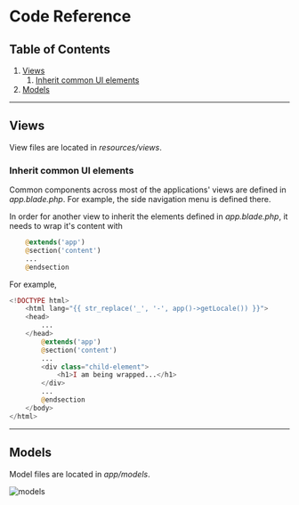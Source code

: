 # Code Reference 

## Table of Contents
1. [Views](##views)
    1. [Inherit common UI elements](##inheritance)
2. [Models](##models)


_________________

## Views <a name="views"></a>

View files are located in *resources/views*. 

### Inherit common UI elements <a name="inheritance"></a>
Common components across most of the applications' views are defined in *app.blade.php*. For example, the side navigation menu is defined there. 

In order for another view to inherit the elements defined in *app.blade.php*, it needs to wrap it's content with 

````php
    @extends('app')
    @section('content')
    ...
    @endsection
````

For example,

````php
<!DOCTYPE html>
    <html lang="{{ str_replace('_', '-', app()->getLocale()) }}">
    <head>
        ...
    </head>
        @extends('app')
        @section('content')
        ...
        <div class="child-element">
            <h1>I am being wrapped...</h1>
        </div>
        ...
        @endsection
    </body>
</html>
````

_________________

## Models <a name="models"></a>

Model files are located in *app/models*.  

![models](https://github.com/softeng-feup/ds-meic2/blob/t4-web-app-documentation/optimization/src/web/docs/images/models.png)